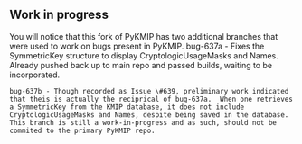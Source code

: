 ## Work in progress

You will notice that this fork of PyKMIP has two additional branches that were used to work on bugs present in PyKMIP.
    bug-637a - Fixes the SymmetricKey structure to display CryptologicUsageMasks and Names.  Already pushed back up to main repo and passed builds, waiting to be incorporated.

    bug-637b - Though recorded as Issue \#639, preliminary work indicated that theis is actually the reciprical of bug-637a.  When one retrieves a SymmetricKey from the KMIP database, it does not include CryptologicUsageMasks and Names, despite being saved in the database.  This branch is still a work-in-progress and as such, should not be commited to the primary PyKMIP repo.
